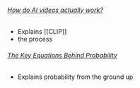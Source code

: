 ###### [How do AI videos actually work?](https://www.youtube.com/watch?v=iv-5mZ_9CPY)
- Explains [[CLIP]]
- the process
###### [The Key Equations Behind Probability](https://www.youtube.com/watch?v=KHVR587oW8I)
* Explains probability from the ground up
